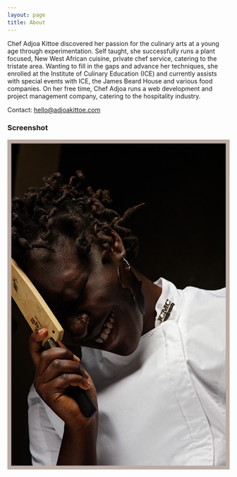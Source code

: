 ```yaml
---
layout: page
title: About
---
```

Chef Adjoa Kittoe discovered her passion for the culinary arts at a young age through experimentation. Self taught, she successfully runs a plant focused, New West African cuisine, private chef service, catering to the tristate area. Wanting to fill in the gaps and advance her techniques, she enrolled at the Institute of Culinary Education (ICE) and currently assists with special events with ICE, the James Beard House and various food companies. On her free time, Chef Adjoa runs a web development and project management company, catering to the hospitality industry. 

Contact: hello@adjoakittoe.com

### Screenshot

![Chef AK](ChefAK.png)
